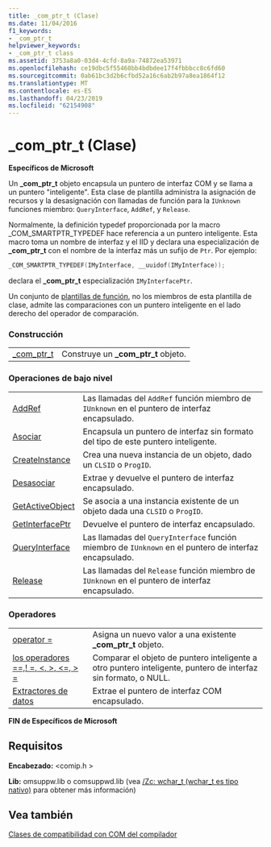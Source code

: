 ```yaml
---
title: _com_ptr_t (Clase)
ms.date: 11/04/2016
f1_keywords:
- _com_ptr_t
helpviewer_keywords:
- _com_ptr_t class
ms.assetid: 3753a8a0-03d4-4cfd-8a9a-74872ea53971
ms.openlocfilehash: ce19dbc5f55460bb4bdbdee17f4fbbbcc8c6fd60
ms.sourcegitcommit: 0ab61bc3d2b6cfbd52a16c6ab2b97a8ea1864f12
ms.translationtype: MT
ms.contentlocale: es-ES
ms.lasthandoff: 04/23/2019
ms.locfileid: "62154908"
---
```

# <a name="comptrt-class"></a>_com_ptr_t (Clase)

**Específicos de Microsoft**

Un **_com_ptr_t** objeto encapsula un puntero de interfaz COM y se llama a un puntero "inteligente". Esta clase de plantilla administra la asignación de recursos y la desasignación con llamadas de función para la `IUnknown` funciones miembro: `QueryInterface`, `AddRef`, y `Release`.

Normalmente, la definición typedef proporcionada por la macro _COM_SMARTPTR_TYPEDEF hace referencia a un puntero inteligente. Esta macro toma un nombre de interfaz y el IID y declara una especialización de **_com_ptr_t** con el nombre de la interfaz más un sufijo de `Ptr`. Por ejemplo:

```cpp
_COM_SMARTPTR_TYPEDEF(IMyInterface, __uuidof(IMyInterface));
```

declara el **_com_ptr_t** especialización `IMyInterfacePtr`.

Un conjunto de [plantillas de función](../cpp/relational-function-templates.md), no los miembros de esta plantilla de clase, admite las comparaciones con un puntero inteligente en el lado derecho del operador de comparación.

### <a name="construction"></a>Construcción

|||
|-|-|
|[_com_ptr_t](../cpp/com-ptr-t-com-ptr-t.md)|Construye un **_com_ptr_t** objeto.|

### <a name="low-level-operations"></a>Operaciones de bajo nivel

|||
|-|-|
|[AddRef](../cpp/com-ptr-t-addref.md)|Las llamadas del `AddRef` función miembro de `IUnknown` en el puntero de interfaz encapsulado.|
|[Asociar](../cpp/com-ptr-t-attach.md)|Encapsula un puntero de interfaz sin formato del tipo de este puntero inteligente.|
|[CreateInstance](../cpp/com-ptr-t-createinstance.md)|Crea una nueva instancia de un objeto, dado un `CLSID` o `ProgID`.|
|[Desasociar](../cpp/com-ptr-t-detach.md)|Extrae y devuelve el puntero de interfaz encapsulado.|
|[GetActiveObject](../cpp/com-ptr-t-getactiveobject.md)|Se asocia a una instancia existente de un objeto dada una `CLSID` o `ProgID`.|
|[GetInterfacePtr](../cpp/com-ptr-t-getinterfaceptr.md)|Devuelve el puntero de interfaz encapsulado.|
|[QueryInterface](../cpp/com-ptr-t-queryinterface.md)|Las llamadas del `QueryInterface` función miembro de `IUnknown` en el puntero de interfaz encapsulado.|
|[Release](../cpp/com-ptr-t-release.md)|Las llamadas del `Release` función miembro de `IUnknown` en el puntero de interfaz encapsulado.|

### <a name="operators"></a>Operadores

|||
|-|-|
|[operator =](../cpp/com-ptr-t-operator-equal.md)|Asigna un nuevo valor a una existente **_com_ptr_t** objeto.|
|[los operadores ==,! =, \<, >, \<=, > =](../cpp/com-ptr-t-relational-operators.md)|Comparar el objeto de puntero inteligente a otro puntero inteligente, puntero de interfaz sin formato, o NULL.|
|[Extractores de datos](../cpp/com-ptr-t-extractors.md)|Extrae el puntero de interfaz COM encapsulado.|

**FIN de Específicos de Microsoft**

## <a name="requirements"></a>Requisitos

**Encabezado:** \<comip.h >

**Lib:** omsuppw.lib o comsuppwd.lib (vea [/Zc: wchar_t (wchar_t es tipo nativo)](../build/reference/zc-wchar-t-wchar-t-is-native-type.md) para obtener más información)

## <a name="see-also"></a>Vea también

[Clases de compatibilidad con COM del compilador](../cpp/compiler-com-support-classes.md)